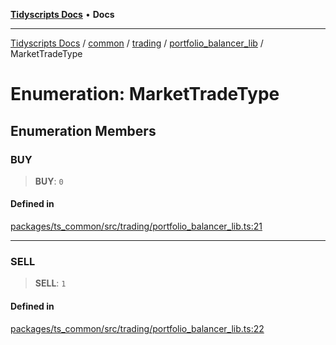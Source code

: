 [**Tidyscripts Docs**](../../../../../../../README.md) • **Docs**

***

[Tidyscripts Docs](../../../../../../../globals.md) / [common](../../../../../README.md) / [trading](../../../README.md) / [portfolio\_balancer\_lib](../README.md) / MarketTradeType

# Enumeration: MarketTradeType

## Enumeration Members

### BUY

> **BUY**: `0`

#### Defined in

[packages/ts\_common/src/trading/portfolio\_balancer\_lib.ts:21](https://github.com/sheunaluko/tidyscripts/blob/master/packages/ts_common/src/trading/portfolio_balancer_lib.ts#L21)

***

### SELL

> **SELL**: `1`

#### Defined in

[packages/ts\_common/src/trading/portfolio\_balancer\_lib.ts:22](https://github.com/sheunaluko/tidyscripts/blob/master/packages/ts_common/src/trading/portfolio_balancer_lib.ts#L22)
